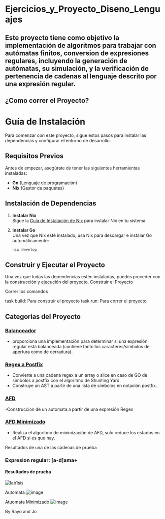 # Ejercicios_y_Proyecto_Diseno_Lenguajes

## Este proyecto tiene como objetivo la implementación de algoritmos para trabajar con autómatas finitos, conversion de expresiones regulares, incluyendo la generación de autómatas, su simulación, y la verificación de pertenencia de cadenas al lenguaje descrito por una expresión regular.


## ¿Como correr el Proyecto?


# Guía de Instalación

Para comenzar con este proyecto, sigue estos pasos para instalar las dependencias y configurar el entorno de desarrollo.

## Requisitos Previos

Antes de empezar, asegúrate de tener las siguientes herramientas instaladas:

- **Go** (Lenguaje de programación)
- **Nix** (Gestor de paquetes)

## Instalación de Dependencias

1. **Instalar Nix**  
   Sigue la [Guía de Instalación de Nix](https://nixos.org/download.html) para instalar Nix en tu sistema.

2. **Instalar Go**  
   Una vez que Nix esté instalado, usa Nix para descargar e instalar Go automáticamente:
   
   ```bash
   nix develop
## Construir y Ejecutar el Proyecto

Una vez que todas las dependencias estén instaladas, puedes proceder con la construcción y ejecución del proyecto.
Construir el Proyecto

Correr los comandos

  task build: Para construir el proyecto
  task run: Para correr el proyecto


## Categorias del Proyecto
### [Balanceador](https://github.com/cmd-AJ/Ejercicios_y_Proyecto_Diseno_Lenguajes/tree/main/internal/balancer)
 - proporciona una implementación para determinar si una expresión regular está balanceada (contiene tanto los caracteres/simbolos de apertura como de cerradura).
### [Regex a Postfix](https://github.com/cmd-AJ/Ejercicios_y_Proyecto_Diseno_Lenguajes/tree/main/internal/Postfix)
- Convierte a una cadena regex a un array o slice en caso de GO de simbolos a postfix con el algoritmo de Shunting Yard.
- Construye un AST a partir de una lista de símbolos en notación postfix.
### [AFD](https://github.com/cmd-AJ/Ejercicios_y_Proyecto_Diseno_Lenguajes/tree/main/internal/dfa)
-Construccion de un automata a partir de una expresión Regex
### [AFD Minimizado](https://github.com/cmd-AJ/Ejercicios_y_Proyecto_Diseno_Lenguajes/tree/main/internal/Minimal)
- Realiza el algoritmo de minimización de AFD, solo reduce los estados en el AFD si es que hay.




Resultados de una de las cadenas de prueba 

### Expresion regular: [a-d]ama\+

#### Resultados de prueba
![lab1sis](https://github.com/user-attachments/assets/27a147bb-bba2-46a0-8139-727df509f482)

Automata
![image](https://github.com/user-attachments/assets/9c771fc0-dd82-4971-bb09-b4e8be93bd12)

Atuomata Minimizado
![image](https://github.com/user-attachments/assets/fea3d976-523a-4610-8f4b-a3b287eba79c)



By Rayo and Jo
